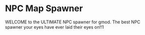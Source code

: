 # NPC Map Spawner
WELCOME to the ULTIMATE NPC spawner for gmod. The best NPC spawner your eyes have ever laid their eyes on!!1